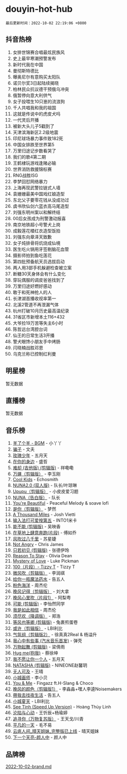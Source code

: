 # douyin-hot-hub

`最后更新时间：2022-10-02 22:19:06 +0800`

## 抖音热榜

1. 女排世锦赛合唱最炫民族风
1. 史上最早寒潮预警发布
1. 新时代我在中国
1. 曼彻斯特德比
1. 曝奥尼尔有意购买太阳队
1. 诺贝尔奖3日起陆续揭晓
1. 柏林民众抗议德干预俄乌冲突
1. 俄暂停向意大利供气
1. 女子投喂生10只崽的流浪狗
1. 千人共唱我和我的祖国
1. 这就是传说中的虎皮犬吗
1. 一代灵后开播
1. 被新大头儿子5戳到了
1. 天津滨海新区2.2级地震
1. 印尼球场暴力事件致182死
1. 中国女排跌至世界第5
1. 万里归途记步数看哭了
1. 我们的歌4第二期
1. 王鹤棣玩游戏逢赌必输
1. 世界消防救援锦标赛
1. RNG战胜ISG
1. 李梦回怼网络暴力
1. 上海再现武警拉链式人墙
1. 袁姗姗最美中国戏红娘造型
1. 东北父子要零花钱从没成功过
1. 虞书欣仙剑六蓝衣高马尾造型
1. 刘强东明州案以和解终结
1. 00后女孩成为刑警激动报喜
1. 南京地铁超小号警犬上岗
1. 成毅莲花楼红衣造型饭拍
1. 刘强东向章泽天致歉
1. 女子炖排骨将炕烧成仙境
1. 医生吃火锅用牙签剔脑花血管
1. 摄影师拍到鱼吃莲花
1. 第四批预备航天员选拔启动
1. 两人用3部手机躲避检查被立案
1. 断糖30天身体会有什么变化
1. 穿玩偶服的调皮爸爸找到了
1. 万里归途好燃好感动
1. 敢于和死神抢人的人
1. 长津湖首播收视率第一
1. 北溪2管道不再泄漏气体
1. 杭州打破10月历史最高温纪录
1. 31省区市新增本土116+432
1. 大爷捡19万苦等失主6小时
1. 陈哲远台湾腔台词
1. 仙王的日常生活3开播
1. 警犬眼馋小朋友手中烤肠
1. 闫晓楠战胜邓恩
1. 乌克兰称已控制红利曼

## 明星榜

暂无数据

## 直播榜

暂无数据

## 音乐榜

1. [羊了个羊 - BGM](https://sf6-cdn-tos.douyinstatic.com/obj/tos-cn-ve-2774/c74e9f73da7e495fa6854c61c78a6765) - 小丫丫
1. [骗子]() - 文夫
1. [玫瑰少年]() - 五月天
1. [在你的身边](https://sf3-cdn-tos.douyinstatic.com/obj/tos-cn-ve-2774/9dce2ee6c9f84c17a6d68458730d7ae8) - 盛哲
1. [难却 (吉他版) (剪辑版)](https://sf3-cdn-tos.douyinstatic.com/obj/tos-cn-ve-2774/28b5f782f9944ca399e9078a30c9697a) - 祥嘞嘞
1. [万疆（剪辑版）](https://sf3-cdn-tos.douyinstatic.com/obj/tos-cn-ve-2774/59f5b22062174b639df7640423f84460) - 李玉刚
1. [Cool Kids](https://sf3-cdn-tos.douyinstatic.com/obj/tos-cn-ve-2774/bb53961b549943f2b97f436a450f92d3) - Echosmith
1. [NUNA2.0 (双人版)](https://sf6-cdn-tos.douyinstatic.com/obj/tos-cn-ve-2774/bb6083b682a343c29cd19acc67fac1e4) - 队长/叶琼琳
1. [Upupu（剪辑版）](https://sf3-cdn-tos.douyinstatic.com/obj/tos-cn-ve-2774/f05adf8a32ec4a9290c3215caa938174) - 小皮皮爱习题
1. [NUNA（告白版）](https://sf6-cdn-tos.douyinstatic.com/obj/tos-cn-ve-2774/a65828cbd8ce41a78a430a58b49f4feb) - 队长
1. [You're Beautiful](https://sf6-cdn-tos.douyinstatic.com/obj/tos-cn-ve-2774/95be745d658f43fe9be3642ce0d729a2) - Peaceful Melody & soave lofi
1. [是你（剪辑版）](https://sf6-cdn-tos.douyinstatic.com/obj/tos-cn-ve-2774/46019dae783c4c969944217fe1cfafc4) - 梦然
1. [A Thousand Miles]() - Josh Vietti
1. [输入法打可爱按第五]() - INTO1米卡
1. [能不能 (剪辑版)](https://sf3-cdn-tos.douyinstatic.com/obj/tos-cn-ve-2774/fc4a6c45b4a34277ba4088e1d7fdff98) - 吴映香
1. [在草地上肆意奔跑(片段)](https://sf3-cdn-tos.douyinstatic.com/obj/tos-cn-ve-2774/53a701c9c2fa45a0b21bb0c91aa90880) - 傅如乔
1. [风吹过八千里](https://sf3-cdn-tos.douyinstatic.com/obj/tos-cn-ve-2774/a1a6ff5c96de4f13890fedc3fd6d4c76) - 苏星婕
1. [Not Angry](https://sf3-cdn-tos.douyinstatic.com/obj/tos-cn-ve-2774/651f30a826dc43cbb6becf6b048f9541) - Chris James
1. [只若初见 (剪辑版)]() - 张德伊玲
1. [Reason To Stay](https://sf3-cdn-tos.douyinstatic.com/obj/tos-cn-ve-2774/6ca6375c2e9c4a91a058307f43192fac) - Olivia Dean
1. [Mystery of Love](https://sf3-cdn-tos.douyinstatic.com/obj/tos-cn-ve-2774/7f23267b3df94e60bae314d584aae9f0) - Luke Pickman
1. [100（片段）- Tizzy T](https://sf3-cdn-tos.douyinstatic.com/obj/tos-cn-ve-2774/497c57a463ec438fb1bd780d7cdd581f) - Tizzy T
1. [微风吹（剪辑版）]() - 李润祺
1. [给你一瓶魔法药水](https://sf3-cdn-tos.douyinstatic.com/obj/tos-cn-ve-2774/7feb593ee8de4da69c1370c49d58b610) - 告五人
1. [粉色海洋]() - 周杰伦
1. [晚风记得（剪辑版）](https://sf3-cdn-tos.douyinstatic.com/obj/tos-cn-ve-2774/4414b4b4ab1b4a0284fe87061fc3e067) - 刘大拿
1. [晚风心里吹（片段1）](https://sf6-cdn-tos.douyinstatic.com/obj/tos-cn-ve-2774/504672ab830c472fa6a5870195b458a9) - 阿梨粤
1. [可能 (剪辑版)]() - 李怡然同学
1. [我是如此相信]() - 周杰伦
1. [须尽欢（降调版）]() - 郑浩
1. [等风也等卿 (剪辑版)]() - 兔裹煎蛋卷
1. [或许（剪辑版）](https://sf3-cdn-tos.douyinstatic.com/obj/tos-cn-ve-2774/9f28eadc95fd446ea33d23555c7f02ed) - LBI利比
1. [气氛组（剪辑版2）](https://sf6-cdn-tos.douyinstatic.com/obj/tos-cn-ve-2774/0a9dda5dadab4747bcb593075453d460) - 徐真真2Real & 杨溢升
1. [我心中有些事 (汽水音乐首发)](https://sf6-cdn-tos.douyinstatic.com/obj/tos-cn-ve-2774/9a6cb8e3614740dab61e278a64140215) - 弹壳
1. [万物起舞 (剪辑版)]() - 梁倩雨
1. [Hug me(抱我)]() - 蔡徐坤
1. [我不愿让你一个人]() - 五月天
1. [NATASHA (剪辑版)](https://sf3-cdn-tos.douyinstatic.com/obj/tos-cn-ve-2774/00020502707449e8a2e22cdc400511ab) - NINEONE赵馨玥
1. [无人可及]() - 王晴
1. [小城画师]() - 李小贝
1. [You & Me]() - Fingazz ft.H-Slang & Choco
1. [晚风的颜色（剪辑版1）]() - 李淼淼+嘿人李逵Noisemakers
1. [帶我去找夜生活]() - 告五人
1. [小城夏天]() - LBI利比
1. [See Tình (Speed Up Version)](https://sf6-cdn-tos.douyinstatic.com/obj/tos-cn-ve-2774/d17f4144d6544f5482aa8a0601b602e0) - Hoàng Thùy Linh
1. [沦陷与心动]() - 王忻辰+杨瑜婷
1. [追寻你（万物复苏版）](https://sf6-cdn-tos.douyinstatic.com/obj/tos-cn-ve-2774/cfb22ccf85784f2f83bcefe9ad675822) - 王天戈/川青
1. [平凡的一天]() - 毛不易
1. [云底人间_晴天姐妹_完整版已上线]() - 晴天姐妹
1. [下一个天亮-颜人中](https://sf6-cdn-tos.douyinstatic.com/obj/tos-cn-ve-2774/708711beff664743880de4d894dbe1fc) - 颜人中

## 品牌榜

[2022-10-02-brand.md](2022-10-02-brand.md)
